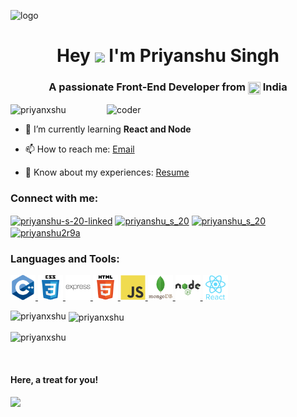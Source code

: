 ![logo](https://user-images.githubusercontent.com/74038190/213910845-af37a709-8995-40d6-be59-724526e3c3d7.gif)

<h1 align="center">Hey <img src="https://emojis.slackmojis.com/emojis/images/1531849430/4246/blob-sunglasses.gif?1531849430" align="center" width="30"/> I'm <b>Priyanshu Singh</b></h1>
<h3 align="center">A passionate Front-End Developer from <img src="https://cdn-icons-png.flaticon.com/128/321/321238.png" align="center" height="20" width="20"/> <b>India</b> </h3>

<img align="right" alt="coder" width="350" src="https://miro.medium.com/v2/resize:fit:679/1*gReLR6hZjwyBxHmfLN1AVw.gif">


<p align="left"> <img src="https://komarev.com/ghpvc/?username=priyanxshu&label=Profile%20views&color=0e75b6&style=flat" alt="priyanxshu" /> </p>

- 🌱 I’m currently learning **React and Node**

- 📫 How to reach me: [Email](mailto:priyanshusinghajm@gmail.com) 

- 📄 Know about my experiences: [Resume](https://drive.google.com/file/d/1t_1Y7Ny55ixSzHFF89-yeZs_crikd6Uf/view?usp=drive_link)

<h3 align="left">Connect with me:</h3>
<p align="left">
<a href="https://linkedin.com/in/priyanshu-s-20-linked" target="blank"><img align="center" src="https://img.shields.io/badge/LinkedIn-0077B5?style=for-the-badge&logo=linkedin&logoColor=white" alt="priyanshu-s-20-linked" /></a>
<a href="https://instagram.com/priyanshu_s_20" target="blank"><img align="center" src="https://img.shields.io/badge/Instagram-E4405F?style=for-the-badge&logo=instagram&logoColor=white" alt="priyanshu_s_20"  /></a>
<a href="https://www.leetcode.com/priyanshu_s_20" target="blank"><img align="center" src="https://img.shields.io/badge/LeetCode-000000?style=for-the-badge&logo=LeetCode&logoColor=#d16c06" alt="priyanshu_s_20"  /></a>
<a href="https://auth.geeksforgeeks.org/user/priyanshu2r9a" target="blank"><img align="center" src="https://img.shields.io/badge/GeeksforGeeks-gray?style=for-the-badge&logo=geeksforgeeks&logoColor=35914c" alt="priyanshu2r9a" /></a>
</p>

<h3 align="left">Languages and Tools:</h3>
<p align="left"> <a href="https://www.w3schools.com/cpp/" target="_blank" rel="noreferrer"> <img src="https://raw.githubusercontent.com/devicons/devicon/master/icons/cplusplus/cplusplus-original.svg" alt="cplusplus" width="40" height="40"/> </a> <a href="https://www.w3schools.com/css/" target="_blank" rel="noreferrer"> <img src="https://raw.githubusercontent.com/devicons/devicon/master/icons/css3/css3-original-wordmark.svg" alt="css3" width="40" height="40"/> </a> <a href="https://expressjs.com" target="_blank" rel="noreferrer"> <img src="https://raw.githubusercontent.com/devicons/devicon/master/icons/express/express-original-wordmark.svg" alt="express" width="40" height="40"/> </a> <a href="https://www.w3.org/html/" target="_blank" rel="noreferrer"> <img src="https://raw.githubusercontent.com/devicons/devicon/master/icons/html5/html5-original-wordmark.svg" alt="html5" width="40" height="40"/> </a> <a href="https://developer.mozilla.org/en-US/docs/Web/JavaScript" target="_blank" rel="noreferrer"> <img src="https://raw.githubusercontent.com/devicons/devicon/master/icons/javascript/javascript-original.svg" alt="javascript" width="40" height="40"/> </a> <a href="https://www.mongodb.com/" target="_blank" rel="noreferrer"> <img src="https://raw.githubusercontent.com/devicons/devicon/master/icons/mongodb/mongodb-original-wordmark.svg" alt="mongodb" width="40" height="40"/> </a> <a href="https://nodejs.org" target="_blank" rel="noreferrer"> <img src="https://raw.githubusercontent.com/devicons/devicon/master/icons/nodejs/nodejs-original-wordmark.svg" alt="nodejs" width="40" height="40"/> </a> <a href="https://reactjs.org/" target="_blank" rel="noreferrer"> <img src="https://raw.githubusercontent.com/devicons/devicon/master/icons/react/react-original-wordmark.svg" alt="react" width="40" height="40"/> </a> </p>

<p><img align="left" src="https://github-readme-stats.vercel.app/api/top-langs/?username=priyanXshu&theme=vue-dark&show_icons=true&hide_border=true&layout=compact" alt="priyanxshu" /></p>

<p>&nbsp;<img align="center" src="https://github-readme-stats.vercel.app/api?username=priyanXshu&theme=vue-dark&show_icons=true&hide_border=true&count_private=true" alt="priyanxshu" /></p>

<p><img align="center" src="https://github-readme-streak-stats.herokuapp.com/?user=priyanXshu&theme=vue-dark&hide_border=true" alt="priyanxshu" /></p>
<br>

#### Here, a treat for you!
<a href="https://holopin.io/collect/clggn53k117250fjz3km3xr2u">
  <img src="https://user-images.githubusercontent.com/86649457/232073077-0ae6ec88-b90e-46f6-804c-436ab041f26d.png" height="50">
</a>
